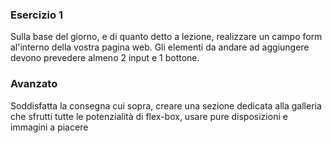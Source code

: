 ### Esercizio 1

Sulla base del giorno, e di quanto detto a lezione, realizzare un campo form al'interno della vostra pagina web.
Gli elementi da andare ad aggiungere devono prevedere almeno 2 input e 1 bottone.

### Avanzato

Soddisfatta la consegna cui sopra, creare una sezione dedicata alla galleria che sfrutti tutte le potenzialità di flex-box, usare pure disposizioni e immagini a piacere
